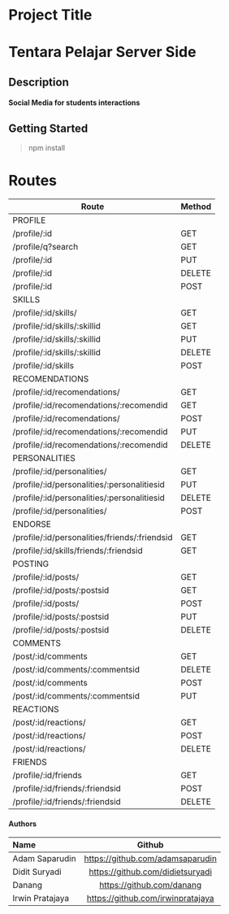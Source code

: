 # Project Title

# Tentara Pelajar Server Side

## Description

#### Social Media for students interactions

## Getting Started

> npm install

# Routes

|Route| Method|
|-----|-------|
|PROFILE|
|/profile/:id|GET|
|/profile/q?search|GET|
|/profile/:id|PUT|
|/profile/:id|DELETE|
|/profile/:id|POST|
|SKILLS|
|/profile/:id/skills/|GET|
|/profile/:id/skills/:skillid|GET|
|/profile/:id/skills/:skillid|PUT|
|/profile/:id/skills/:skillid|DELETE|
|/profile/:id/skills|POST|
|RECOMENDATIONS|
|/profile/:id/recomendations/|GET|
|/profile/:id/recomendations/:recomendid|GET|
|/profile/:id/recomendations/|POST|
|/profile/:id/recomendations/:recomendid|PUT|
|/profile/:id/recomendations/:recomendid|DELETE|
|PERSONALITIES|
|/profile/:id/personalities/|GET|
|/profile/:id/personalities/:personalitiesid|PUT|
|/profile/:id/personalities/:personalitiesid|DELETE|
|/profile/:id/personalities/|POST|
|ENDORSE|
|/profile/:id/personalities/friends/:friendsid|GET|
|/profile/:id/skills/friends/:friendsid|GET|
|POSTING|
|/profile/:id/posts/|GET|
|/profile/:id/posts/:postsid|GET|
|/profile/:id/posts/|POST|
|/profile/:id/posts/:postsid|PUT|
|/profile/:id/posts/:postsid|DELETE|
|COMMENTS|
|/post/:id/comments|GET|
|/post/:id/comments/:commentsid|DELETE|
|/post/:id/comments|POST|
|/post/:id/comments/:commentsid|PUT|
|REACTIONS|
|/post/:id/reactions/|GET|
|/post/:id/reactions/|POST|
|/post/:id/reactions/|DELETE|
|FRIENDS|
|/profile/:id/friends|GET|
|/profile/:id/friends/:friendsid|POST|
|/profile/:id/friends/:friendsid|DELETE|


#### Authors
|Name           |Github                          |
|:--------------|:------------------------------:|
|Adam Saparudin |https://github.com/adamsaparudin|
|Didit Suryadi  |https://github.com/didietsuryadi|
|Danang         |https://github.com/danang|
|Irwin Pratajaya|https://github.com/irwinpratajaya|
